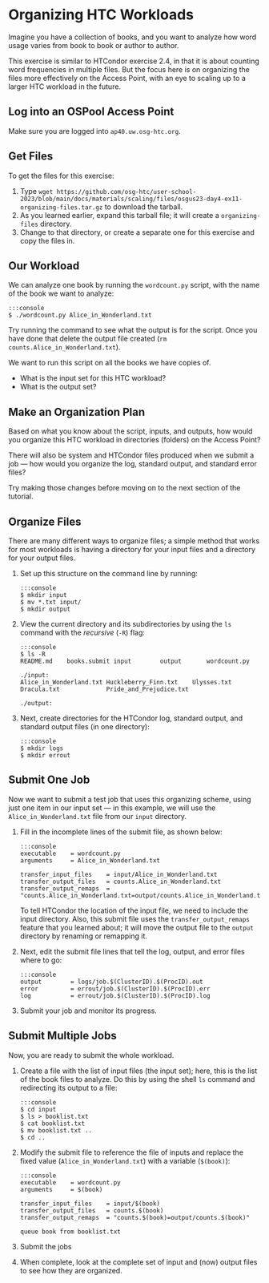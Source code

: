 # Organizing HTC Workloads

Imagine you have a collection of books,
and you want to analyze how word usage varies from book to book or author to author. 

This exercise is similar to HTCondor exercise 2.4,
in that it is about counting word frequencies in multiple files.
But the focus here is on organizing the files more effectively on the Access Point,
with an eye to scaling up to a larger HTC workload in the future.

## Log into an OSPool Access Point

Make sure you are logged into `ap40.uw.osg-htc.org`. 

## Get Files

To get the files for this exercise:

1.  Type `wget https://github.com/osg-htc/user-school-2023/blob/main/docs/materials/scaling/files/osgus23-day4-ex11-organizing-files.tar.gz` to download the tarball.
1.  As you learned earlier, expand this tarball file; it will create a `organizing-files` directory.
1.  Change to that directory, or create a separate one for this exercise and copy the files in.

## Our Workload

We can analyze one book by running the `wordcount.py` script, with the 
name of the book we want to analyze: 

    :::console
    $ ./wordcount.py Alice_in_Wonderland.txt

Try running the command to see what the output is for the script.
Once you have done that delete the output file created (`rm counts.Alice_in_Wonderland.txt`).

We want to run this script on all the books we have copies of. 

*   What is the input set for this HTC workload?
*   What is the output set?

## Make an Organization Plan

Based on what you know about the script, inputs, and outputs,
how would you organize this HTC workload in directories (folders) on the Access Point?

There will also be system and HTCondor files produced when we submit a job&nbsp;&mdash;
how would you organize the log, standard output, and standard error files?

Try making those changes before moving on to the next section of the tutorial.

## Organize Files

There are many different ways to organize files;
a simple method that works for most workloads is having a directory for your input files
and a directory for your output files.

1.  Set up this structure on the command line by running: 

        :::console
        $ mkdir input
        $ mv *.txt input/
        $ mkdir output

2.  View the current directory and its subdirectories by using the `ls` command with the *recursive* (`-R`) flag:

        :::console
        $ ls -R
        README.md    books.submit input        output       wordcount.py

        ./input:
        Alice_in_Wonderland.txt Huckleberry_Finn.txt    Ulysses.txt
        Dracula.txt             Pride_and_Prejudice.txt

        ./output:

3.  Next, create directories for the HTCondor log, standard output, and standard output files (in one directory):

        :::console
        $ mkdir logs
        $ mkdir errout

## Submit One Job

Now we want to submit a test job that uses this organizing scheme,
using just one item in our input set&nbsp;&mdash;
in this example, we will use the `Alice_in_Wonderland.txt` file from our `input` directory.

1.  Fill in the incomplete lines of the submit file, as shown below:

        :::console
        executable    = wordcount.py
        arguments     = Alice_in_Wonderland.txt

        transfer_input_files    = input/Alice_in_Wonderland.txt
        transfer_output_files   = counts.Alice_in_Wonderland.txt
        transfer_output_remaps  = "counts.Alice_in_Wonderland.txt=output/counts.Alice_in_Wonderland.txt"

    To tell HTCondor the location of the input file, we need to include the input directory.
    Also, this submit file uses the `transfer_output_remaps` feature that you learned about;
    it will move the output file to the `output` directory by renaming or remapping it.

1.  Next, edit the submit file lines that tell the log, output, and error files where to go:

        :::console
        output        = logs/job.$(ClusterID).$(ProcID).out
        error         = errout/job.$(ClusterID).$(ProcID).err
        log           = errout/job.$(ClusterID).$(ProcID).log

1.  Submit your job and monitor its progress.

## Submit Multiple Jobs

Now, you are ready to submit the whole workload.

1.  Create a file with the list of input files (the input set);
    here, this is the list of the book files to analyze.
    Do this by using the shell `ls` command and redirecting its output to a file:

        :::console
        $ cd input
        $ ls > booklist.txt
        $ cat booklist.txt
        $ mv booklist.txt ..
        $ cd ..

1.  Modify the submit file to reference the file of inputs and replace the fixed value (`Alice_in_Wonderland.txt`) with a variable (`$(book)`):

        :::console
        executable    = wordcount.py
        arguments     = $(book)

        transfer_input_files    = input/$(book)
        transfer_output_files   = counts.$(book)
        transfer_output_remaps  = "counts.$(book)=output/counts.$(book)"

        queue book from booklist.txt

1.  Submit the jobs

1.  When complete, look at the complete set of input and (now) output files to see how they are organized.
